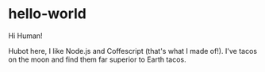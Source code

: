 # hello-world

Hi Human!

Hubot here, I like Node.js and Coffescript (that's what I made of!).
I've tacos on the moon and find them far superior to Earth tacos.

